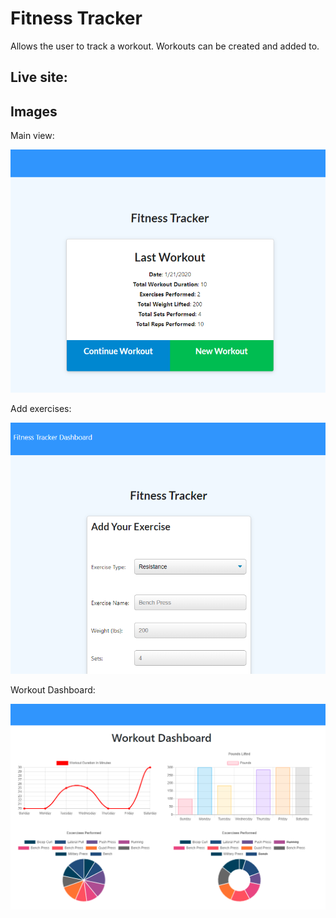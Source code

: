 # Fitness Tracker
Allows the user to track a workout. Workouts can be created and added to.  

## Live site: 


## Images

Main view:


![Image of user's view when you visit the site](./public/images/main-view.png)


Add exercises:

![Image of user's view when adding an exercise](./public/images/exercise-view.png)


Workout Dashboard:

![Image of user's view when looking at the Workout Dashboard](./public/images/workout-dashboard.png)


